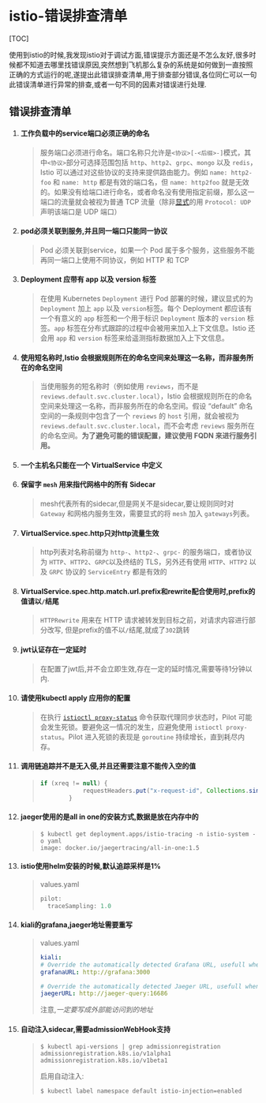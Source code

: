 # istio-错误排查清单

[TOC]

使用到istio的时候,我发现istio对于调试方面,错误提示方面还是不怎么友好,很多时候都不知道去哪里找错误原因,突然想到飞机那么复杂的系统是如何做到一直按照正确的方式运行的呢,遂提出此错误排查清单,用于排查部分错误,各位同仁可以一句此错误清单进行异常的排查,或者一句不同的因素对错误进行处理.

## 错误排查清单

1. #### 工作负载中的service端口必须正确的命名

   > 服务端口必须进行命名。端口名称只允许是`<协议>[-<后缀>-]`模式，其中`<协议>`部分可选择范围包括 `http`、`http2`、`grpc`、`mongo` 以及 `redis`，Istio 可以通过对这些协议的支持来提供路由能力。例如 `name: http2-foo` 和 `name: http` 都是有效的端口名，但 `name: http2foo` 就是无效的。如果没有给端口进行命名，或者命名没有使用指定前缀，那么这一端口的流量就会被视为普通 TCP 流量（除非[显式](https://kubernetes.io/docs/concepts/services-networking/service/#defining-a-service)的用 `Protocol: UDP` 声明该端口是 UDP 端口）

2. #### pod必须关联到服务,并且同一端口只能同一协议

   > Pod 必须关联到service，如果一个 Pod 属于多个服务，这些服务不能再同一端口上使用不同协议，例如 HTTP 和 TCP

3. #### **Deployment 应带有 app 以及 version 标签**

   > 在使用 Kubernetes `Deployment` 进行 Pod 部署的时候，建议显式的为 `Deployment` 加上 `app` 以及 `version`标签。每个 Deployment 都应该有一个有意义的 `app` 标签和一个用于标识 `Deployment` 版本的 `version` 标签。`app` 标签在分布式跟踪的过程中会被用来加入上下文信息。Istio 还会用 `app` 和 `version` 标签来给遥测指标数据加入上下文信息。

4. #### 使用短名称时,Istio 会根据规则所在的命名空间来处理这一名称，而非服务所在的命名空间

   > 当使用服务的短名称时（例如使用 `reviews`，而不是 `reviews.default.svc.cluster.local`），Istio 会根据规则所在的命名空间来处理这一名称，而非服务所在的命名空间。假设 “default” 命名空间的一条规则中包含了一个 `reviews` 的 `host` 引用，就会被视为 `reviews.default.svc.cluster.local`，而不会考虑 `reviews` 服务所在的命名空间。**为了避免可能的错误配置，建议使用 FQDN 来进行服务引用。**

5. #### **一个主机名只能在一个 VirtualService 中定义**

6. #### 保留字 `mesh` 用来指代网格中的所有 Sidecar

   > mesh代表所有的sidecar,但是网关不是sidecar,要让规则同时对 `Gateway` 和网格内服务生效，需要显式的将 `mesh` 加入 `gateways`列表。

7. #### VirtualService.spec.http只对http流量生效

   > http列表对名称前缀为 `http-`、`http2-`、`grpc-` 的服务端口，或者协议为 `HTTP`、`HTTP2`、`GRPC`以及终结的 TLS，另外还有使用 `HTTP`、`HTTP2` 以及 `GRPC` 协议的 `ServiceEntry` 都是有效的

8. #### VirtualService.spec.http.match.url.prefix和rewrite配合使用时,prefix的值请以`/`结尾

   > `HTTPRewrite` 用来在 HTTP 请求被转发到目标之前，对请求内容进行部分改写, 但是prefix的值不以`/`结尾,就成了`302`跳转

9. #### jwt认证存在一定延时

   > 在配置了jwt后,并不会立即生效,存在一定的延时情况,需要等待1分钟以内.

10. #### 请使用kubectl apply 应用你的配置

    > 在执行 [`istioctl proxy-status`](https://preliminary.istio.io/docs/reference/commands/istioctl/#istioctl-proxy-status) 命令获取代理同步状态时，Pilot 可能会发生死锁。要避免这一情况的发生，应避免使用 `istioctl proxy-status`。Pilot 进入死锁的表现是 `goroutine` 持续增长，直到耗尽内存。

11. #### 调用链追踪并不是无入侵,并且还需要注意不能传入空的值

    >
    >```java
    > if (xreq != null) {
    >             requestHeaders.put("x-request-id", Collections.singletonList(xreq));
    >         }
    >```

12. #### jaeger使用的是all in one的安装方式,数据是放在内存中的

    > ```shell 
    > $ kubectl get deployment.apps/istio-tracing -n istio-system -o yaml
    > image: docker.io/jaegertracing/all-in-one:1.5
    > ```

13. #### istio使用helm安装的时候,默认追踪采样是1%

    > values.yaml
    >
    > ```java
    > pilot:
    >   traceSampling: 1.0
    > ```

14. #### kiali的grafana,jaeger地址需要重写

    > values.yaml
    >
    > ```yaml
    > kiali:
    > # Override the automatically detected Grafana URL, usefull when Grafana service has no ExternalIPs
    > grafanaURL: http://grafana:3000
    > 
    > # Override the automatically detected Jaeger URL, usefull when Jaeger service has no ExternalIPs
    > jaegerURL: http://jaeger-query:16686
    > ```
    > 注意,*一定要写成外部能访问到的地址*

15. #### 自动注入sidecar,需要admissionWebHook支持

    > ```shell
    > $ kubectl api-versions | grep admissionregistration
    > admissionregistration.k8s.io/v1alpha1
    > admissionregistration.k8s.io/v1beta1
    > ```
    >
    > 启用自动注入:
    >
    > ```shell
    > $ kubectl label namespace default istio-injection=enabled
    > ```







